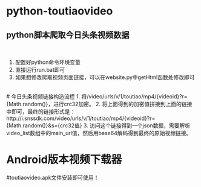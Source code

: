 # python-toutiaovideo
## python脚本爬取今日头条视频数据
<br>

1. 配置好python命令环境变量
2. 直接运行run.bat即可
3. 如果想修改爬取视频页面链接，可以在website.py中getHtml函数处修改即可

<br>
# 今日头条视频链接构造流程
1. 将/video/urls/v/1/toutiao/mp4/{videoid}?r={Math.random()}，进行crc32加密。
2. 将上面得到的加密值拼接到上面的链接中即可，最终的链接形式是：http://i.snssdk.com/video/urls/v/1/toutiao/mp4/{videoid}?r={Math.random()}&s={crc32值}
3. 访问这个链接得到一个json数据，需要解析video_list数组中的main_url值，然后用base64解码得到最终的原始视频链接。

# Android版本视频下载器
#toutiaovideo.apk文件安装即可使用！



